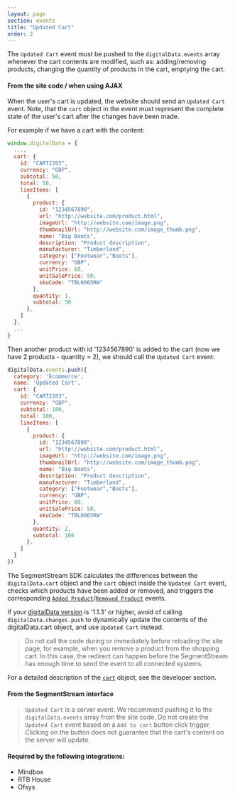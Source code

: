 ```yaml
---
layout: page
section: events
title: "Updated Cart"
order: 2
---
```

The `Updated Cart` event must be pushed to the `digitalData.events` array whenever the cart contents are modified, such as: adding/removing products, changing the quantity of products in the cart, emptying the cart.

#### From the site code / when using AJAX
When the user's cart is updated, the website should send an `Updated Cart` event.
Note, that the `cart` object in the event must represent the complete state of the user's cart after the changes have been made.

For example if we have a cart with the content:

```javascript
window.digitalData = {
  ...,
  cart: {
    id: "CART2203",
    currency: "GBP",
    subtotal: 50,
    total: 50,
    lineItems: [
      {
        product: {
          id: "1234567890",
          url: "http://website.com/product.html",
          imageUrl: "http://website.com/image.png",
          thumbnailUrl: "http://website.com/image_thumb.png",
          name: "Big Boots",
          description: "Product description",
          manufacturer: "Timberland",
          category: ["Footwear","Boots"],
          currency: "GBP",
          unitPrice: 60,
          unitSalePrice: 50,
          skuCode: "TBL6065RW"
        },
        quantity: 1,
        subtotal: 50
      },
    ]
  },
  ...
}
```

Then another product with id '1234567890' is added to the cart (now we have 2 products - quantity = 2), we should call the `Updated Cart` event:

```javascript
digitalData.events.push({
  category: 'Ecommerce',
  name: 'Updated Cart',
  cart: {
    id: "CART2203",
    currency: "GBP",
    subtotal: 100,
    total: 100,
    lineItems: [
      {
        product: {
          id: "1234567890",
          url: "http://website.com/product.html",
          imageUrl: "http://website.com/image.png",
          thumbnailUrl: "http://website.com/image_thumb.png",
          name: "Big Boots",
          description: "Product description",
          manufacturer: "Timberland",
          category: ["Footwear","Boots"],
          currency: "GBP",
          unitPrice: 60,
          unitSalePrice: 50,
          skuCode: "TBL6065RW"
        },
        quantity: 2,
        subtotal: 100
      },
    ]
  }
})
```

The SegmentStream SDK calculates the differences between the `digitalData.cart` object and the `cart` object inside the `Updated Cart` event, checks which products have been added or removed, and triggers the corresponding [`Added Product`](/events/added-product)/[`Removed Product`](/events/removed-product)  events.

If your [digitalData version](/digitaldata/standard-version) is '1.1.3' or higher, avoid of calling `digitalData.changes.push` to dynamically update the contents of the digitalData.cart object, and use `Updated Cart` instead.

> Do not call the code during or immediately before reloading the site page, for example, when you remove a product from the shopping cart. In this case, the redirect can happen before the SegmentStream has enough time to send the event to all connected systems.

For a detailed description of the [`cart`](/digitaldata/cart) object, see the developer section.

#### From the SegmentStream interface
> `Updated Cart` is a server event. We recommend pushing it to the `digitalData.events` array from the site code. Do not create the `Updated Cart` event based on a `Add to cart` button click trigger. Clicking on the button does not guarantee that the cart's content on the server will update.

#### Required by the following integrations:
* Mindbox
* RTB House
* Ofsys

